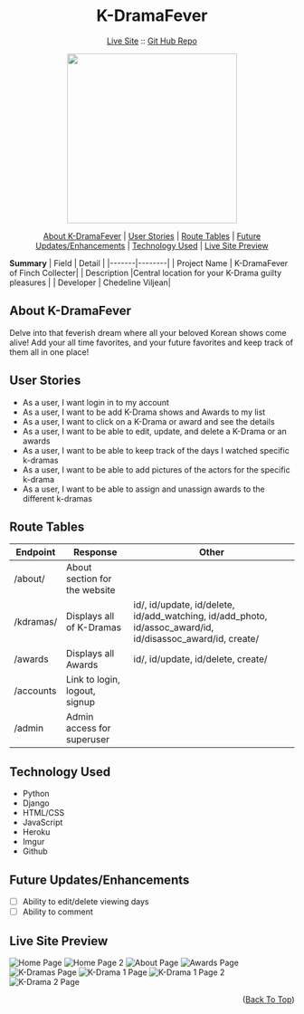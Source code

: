 <h1 align="center">K-DramaFever</h1>

<p align="center">
  <a href="https://cv-sei-222-finchcollector.herokuapp.com/ ">Live Site</a>
  ::
  <a href="https://github.com/vchedeline/finchcollector">Git Hub Repo</a>
</p>

<p align="center">
<img align="center" src="https://i.imgur.com/umsOeaV.png" width="300">
</p>

<p align="center">
<a href="#about-k-dramafever">About K-DramaFever</a> | <a href="#user-stories">User Stories</a> | <a href="#route-tables">Route Tables</a> | <a href="#future-updatesenhancements">Future Updates/Enhancements</a> | <a href="#technology-used">Technology Used</a> | <a href="#live-site-preview">Live Site Preview</a>
</p>

**Summary**
| Field | Detail |
|-------|--------|
| Project Name | K-DramaFever of Finch Collecter|
| Description |Central location for your K-Drama guilty pleasures |
| Developer | Chedeline Viljean|

## About K-DramaFever

Delve into that feverish dream where all your beloved Korean shows come alive!
Add your all time favorites, and your future favorites and keep track of them all in one place!

## User Stories

- As a user, I want login in to my account
- As a user, I want to be add K-Drama shows and Awards to my list
- As a user, I want to click on a K-Drama or award and see the details
- As a user, I want to be able to edit, update, and delete a K-Drama or an awards
- As a user, I want to be able to keep track of the days I watched specific k-dramas
- As a user, I want to be able to add pictures of the actors for the specific k-drama
- As a user, I want to be able to assign and unassign awards to the different k-dramas

## Route Tables

| Endpoint  | Response                      | Other                                                                                                      |
| --------- | ----------------------------- | ---------------------------------------------------------------------------------------------------------- |
| /about/   | About section for the website |                                                                                                            |
| /kdramas/ | Displays all of K-Dramas      | id/, id/update, id/delete, id/add_watching, id/add_photo, id/assoc_award/id, id/disassoc_award/id, create/ |
| /awards   | Displays all Awards           | id/, id/update, id/delete, create/                                                                         |
| /accounts | Link to login, logout, signup |                                                                                                            |
| /admin    | Admin access for superuser    |                                                                                                            |

## Technology Used

- Python
- Django
- HTML/CSS
- JavaScript
- Heroku
- Imgur
- Github

## Future Updates/Enhancements

- [ ] Ability to edit/delete viewing days
- [ ] Ability to comment

## Live Site Preview

![Home Page](https://i.imgur.com/H2M4WxL.png)
![Home Page 2](https://i.imgur.com/z64fNfx.png)
![About Page](https://i.imgur.com/umESLD0.png)
![Awards Page](https://i.imgur.com/LaZOe2v.png)
![K-Dramas Page](https://i.imgur.com/yfRgF9k.png)
![K-Drama 1 Page](https://i.imgur.com/sAXY9MN.png)
![K-Drama 1 Page 2](https://i.imgur.com/kEL2CX7.png)
![K-Drama 2 Page](https://i.imgur.com/DY3Qa7E.png)

<p align="right">(<a href="#start">Back To Top</a>)</p>
